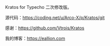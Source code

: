 Kratos for Typecho 二次修改版。

源代码：https://coding.net/u/Arco-X/p/Kratos/git

感谢：https://github.com/Vtrois/Kratos

我的博客：https://eallion.com
